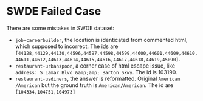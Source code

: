 # SWDE Failed Case

There are some mistakes in SWDE dataset:

* `job-careerbuilder`, the location is identicated from commented html, which supposed to incorrect. The ids are `[44128,44129,44130,44596,44597,44598,44599,44600,44601,44609,44610,44611,44612,44613,44614,44615,44616,44617,44618,44619,45090]`.
* `restaurant-urbanspoon`, a corner case of html escape issue, like `address: S Lamar Blvd &amp;amp; Barton Skwy`. The id is 103190.
* `restaurant-usdiners`, the answer is reformatted. Original `American /American` but the ground truth is `American/American`. The id are `[104334,104751,104973]`